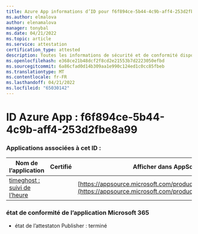 ```yaml
---
title: Azure App informations d’ID pour f6f894ce-5b44-4c9b-aff4-253d2fbe8a99
ms.author: elmalova
author: elenamalova
manager: tonybal
ms.date: 04/21/2022
ms.topic: article
ms.service: attestation
certification_type: attested
description: Toutes les informations de sécurité et de conformité disponibles pour f6f894ce-5b44-4c9b-aff4-253d2fbe8a99.
ms.openlocfilehash: e368ce21b48dcf2f8cd2e21553b7d2223050efbd
ms.sourcegitcommit: 6a86cfad0d14b309aa1e990c124ed1c0cc85fbeb
ms.translationtype: MT
ms.contentlocale: fr-FR
ms.lasthandoff: 04/21/2022
ms.locfileid: "65030142"
---
```

# <a name="azure-app-id-f6f894ce-5b44-4c9b-aff4-253d2fbe8a99"></a>ID Azure App : f6f894ce-5b44-4c9b-aff4-253d2fbe8a99


### <a name="apps-associated-with-this-id"></a>Applications associées à cet ID :
| **Nom de l’application** | **Certifié** | **Afficher dans AppSource** |
|--------------|---------------|-----------------------|
| [timeghost : suivi de l’heure](../forward/WA200001532.md) |  | [https://appsource.microsoft.com/product/office/WA200001532](https://appsource.microsoft.com/product/office/WA200001532) |

### <a name="microsoft-365-app-compliance-status"></a>état de conformité de l’application Microsoft 365
- état de l’attestaton Publisher : terminé
